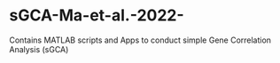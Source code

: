 # sGCA-Ma-et-al.-2022-
Contains MATLAB scripts and Apps to conduct simple Gene Correlation Analysis (sGCA)
